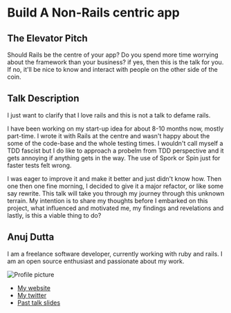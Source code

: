 # Build A Non-Rails centric app

## The Elevator Pitch

Should Rails be the centre of your app? Do you spend more time worrying
about the framework than your business? if yes, then this is the talk
for you. If no, it'll be nice to know and interact with people on the
other side of the coin.


## Talk Description

I just want to clarify that I love rails and this is not a talk to
defame rails. 


I have been working on my start-up idea for about 8-10 months now,
mostly part-time. I wrote it with Rails at the centre and wasn't happy 
about the some of the code-base and the whole testing times. I wouldn't 
call myself a TDD fascist but I do like to approach a probelm from TDD 
perspective and it gets annoying if anything gets in the way. The use of 
Spork or Spin just for faster tests felt wrong.

I was eager to improve it and make it better and just didn't know how.
Then one then one fine morning, I decided to give it a major refactor, or like
some say rewrite. This talk will take you through my journey through
this unknown terrain. My intention is to share my thoughts before I
embarked on this project, what influenced and motivated me, my findings
and revelations and lastly, is this a viable thing to do?


## Anuj Dutta

I am a freelance software developer, currently working with ruby and
rails. I am an open source enthusiast and passionate about my work.


![Profile picture](https://github.com/andhapp/call-for-proposals/raw/master/build-a-non-rails-centric-app/profile_picture.jpg)

- [My website](http://www.andhapp.com)
- [My twitter](https://twitter.com/#!/andhapp)
- [Past talk slides](https://github.com/andhapp/srug-presentation)
